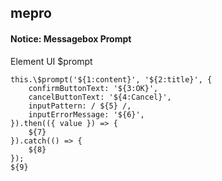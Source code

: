 ## mepro
#### Notice: Messagebox Prompt
Element UI $prompt
```
this.\$prompt('${1:content}', '${2:title}', {
	confirmButtonText: '${3:OK}',
	cancelButtonText: '${4:Cancel}',
	inputPattern: / ${5} /,
	inputErrorMessage: '${6}',
}).then(({ value }) => {
	${7}
}).catch(() => {
	${8}
});
${9}
```
